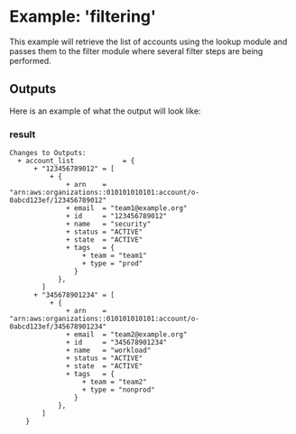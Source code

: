 # Example: 'filtering'

This example will retrieve the list of accounts using the lookup module and passes them to the filter
module where several filter steps are being performed.

## Outputs

Here is an example of what the output will look like:

### result

```text
Changes to Outputs:
  + account_list            = {
      + "123456789012" = [
          + {
              + arn    = "arn:aws:organizations::010101010101:account/o-0abcd123ef/123456789012"
              + email  = "team1@example.org"
              + id     = "123456789012"
              + name   = "security"
              + status = "ACTIVE"
              + state  = "ACTIVE"
              + tags   = {
                  + team = "team1"
                  + type = "prod"
                }
            },
        ]
      + "345678901234" = [
          + {
              + arn    = "arn:aws:organizations::010101010101:account/o-0abcd123ef/345678901234"
              + email  = "team2@example.org"
              + id     = "345678901234"
              + name   = "workload"
              + status = "ACTIVE"
              + state  = "ACTIVE"
              + tags   = {
                  + team = "team2"
                  + type = "nonprod"
                }
            },
        ]
    }
```